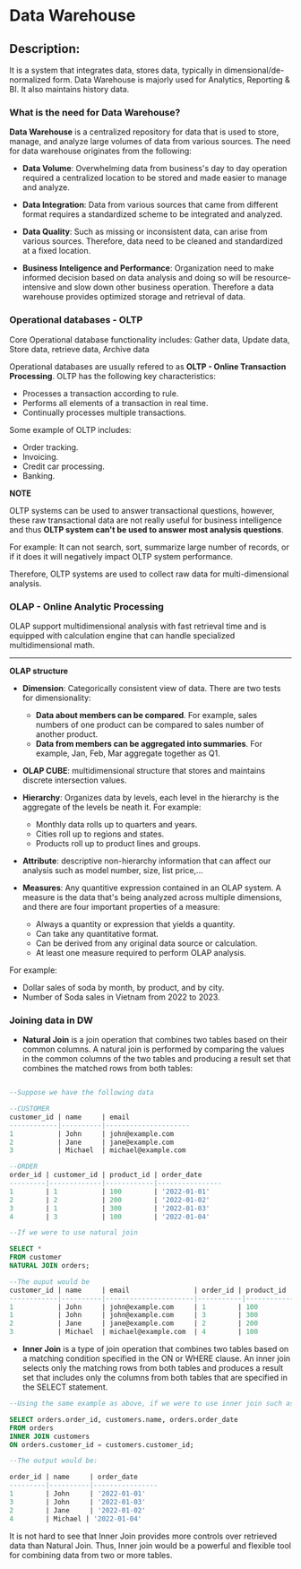 
# Data Warehouse



## Description:
It is a system that integrates data, stores data, typically in dimensional/de-normalized form. Data Warehouse is majorly used for Analytics, Reporting & BI. It also maintains history data.


### **What is the need for Data Warehouse?**
**Data Warehouse** is a centralized repository for data that is used to store, manage, and analyze large volumes of data from various sources. The need for data warehouse originates from the following:

* **Data Volume**: Overwhelming data from business's day to day operation required a centralized location to be stored and made easier to manage and analyze.

* **Data Integration**: Data from various sources that came from different format requires a standardized scheme to be integrated and analyzed.

* **Data Quality**: Such as missing or inconsistent data, can arise from various sources. Therefore, data need to be cleaned and standardized at a fixed location.

* **Business Inteligence and Performance**: Organization need to make informed decision based on data analysis and doing so will be resource-intensive and slow down other business operation. Therefore a data warehouse provides optimized storage and retrieval of data. 

### **Operational databases - OLTP**
Core Operational database functionality includes: Gather data, Update data, Store data, retrieve data, Archive data

Operational databases are usually refered to as **OLTP - Online Transaction Processing**. OLTP has the following key characteristics:

* Processes a transaction according to rule.
* Performs all elements of a transaction in real time.
* Continually processes multiple transactions.

Some example of OLTP includes:
* Order tracking.
* Invoicing.
* Credit car processing.
* Banking.

**NOTE**

OLTP systems can be used to answer transactional questions, however, these raw transactional data are not really useful for business intelligence and thus **OLTP system can't be used to answer most analysis questions**.

For example: It can not search, sort, summarize large number of records, or if it does it will negatively impact OLTP system performance.

Therefore, OLTP systems are used to collect raw data for multi-dimensional analysis.

### **OLAP - Online Analytic Processing**

OLAP support multidimensional analysis with fast retrieval time and is equipped with calculation engine that can handle specialized multidimensional math.

---
**OLAP structure**

- **Dimension**: Categorically consistent view of data. There are two tests for dimensionality:
   * **Data about members can be compared**. For example, sales numbers of one product can be compared to sales number of another product.
   * **Data from members can be aggregated into summaries**. For example, Jan, Feb, Mar aggregate together as Q1.

- **OLAP CUBE**: multidimensional structure that stores and maintains discrete intersection values.

- **Hierarchy**: Organizes data by levels, each level in the hierarchy is the aggregate of the levels be neath it. For example:
  - Monthly data rolls up to quarters and years.
  - Cities roll up to regions and states.
  - Products roll up to product lines and groups.

- **Attribute**: descriptive non-hierarchy information that can affect our analysis such as model number, size, list price,...

- **Measures**: Any quantitive expression contained in an OLAP system. A measure is the data that's being analyzed across multiple dimensions, and there are four important properties of a measure:
   - Always a quantity or expression that yields a quantity.
   - Can take any quantitative format.
   - Can be derived from any original data source or calculation.
   - At least one measure required to perform OLAP analysis.


 For example:
  - Dollar sales of soda by month, by product, and by city.
  - Number of Soda sales in Vietnam from 2022 to 2023.

### **Joining data in DW**
- **Natural Join** is a join operation that combines two tables based on their common columns. A natural join is performed by comparing the values in the common columns of the two tables and producing a result set that combines the matched rows from both tables: 

``` SQL

--Suppose we have the following data

--CUSTOMER
customer_id | name     | email
------------|----------|---------------------
1           | John     | john@example.com
2           | Jane     | jane@example.com
3           | Michael  | michael@example.com

--ORDER
order_id | customer_id | product_id | order_date
---------|-------------|------------|----------------
1        | 1           | 100        | '2022-01-01'
2        | 2           | 200        | '2022-01-02'
3        | 1           | 300        | '2022-01-03'
4        | 3           | 100        | '2022-01-04'

--If we were to use natural join

SELECT *
FROM customer
NATURAL JOIN orders;

--The ouput would be
customer_id | name     | email                | order_id | product_id | order_date
------------|----------|----------------------|-----------|------------|----------------
1           | John     | john@example.com     | 1        | 100        | '2022-01-01'
1           | John     | john@example.com     | 3        | 300        | '2022-01-03'
2           | Jane     | jane@example.com     | 2        | 200        | '2022-01-02'
3           | Michael  | michael@example.com  | 4        | 100        | '2022-01-04'
```

* **Inner Join** is a type of join operation that combines two tables based on a matching condition specified in the ON or WHERE clause. An inner join selects only the matching rows from both tables and produces a result set that includes only the columns from both tables that are specified in the SELECT statement.

``` SQL
--Using the same example as above, if we were to use inner join such as:

SELECT orders.order_id, customers.name, orders.order_date
FROM orders
INNER JOIN customers
ON orders.customer_id = customers.customer_id;

--The output would be:

order_id | name     | order_date
---------|----------|----------------
1        | John     | '2022-01-01'
3        | John     | '2022-01-03'
2        | Jane     | '2022-01-02'
4        | Michael | '2022-01-04'
```

It is not hard to see that Inner Join provides more controls over retrieved data than Natural Join. Thus, Inner join would be a powerful and flexible tool for combining data from two or more tables.